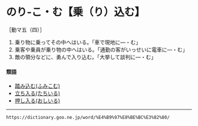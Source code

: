# のり‐こ・む【乗（り）込む】

［動マ五（四）］
1. 乗り物に乗ってその中へはいる。「車で現地に―・む」
2. 乗客や乗員が乗り物の中へはいる。「通勤の客がいっせいに電車に―・む」
3. 敵の領分などに、勇んで入り込む。「大挙して談判に―・む」
    

#### 類語

-   [踏み込む(ふみこむ)](https://dictionary.goo.ne.jp/word/%E8%B8%8F%E8%BE%BC%E3%82%80/#jn-194620)
-   [立ち入る(たちいる)](https://dictionary.goo.ne.jp/word/%E7%AB%8B%E5%85%A5%E3%82%8B/#jn-136914)
-   [押し入る(おしいる)](https://dictionary.goo.ne.jp/word/%E6%8A%BC%E5%85%A5%E3%82%8B/#jn-30906)

---
`https://dictionary.goo.ne.jp/word/%E4%B9%97%E8%BE%BC%E3%82%80/`